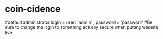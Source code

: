# coin-cidence

#default administrator login = user: 'admin' , password = 'password'
#Be sure to change the login to something actually secure when putting website live